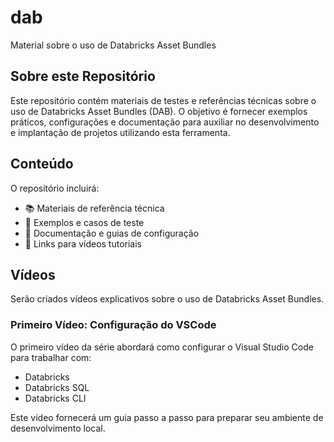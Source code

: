 # dab
Material sobre o uso de Databricks Asset Bundles

## Sobre este Repositório

Este repositório contém materiais de testes e referências técnicas sobre o uso de Databricks Asset Bundles (DAB). O objetivo é fornecer exemplos práticos, configurações e documentação para auxiliar no desenvolvimento e implantação de projetos utilizando esta ferramenta.

## Conteúdo

O repositório incluirá:

- 📚 Materiais de referência técnica
- 🧪 Exemplos e casos de teste
- 📝 Documentação e guias de configuração
- 🎥 Links para vídeos tutoriais

## Vídeos

Serão criados vídeos explicativos sobre o uso de Databricks Asset Bundles. 

### Primeiro Vídeo: Configuração do VSCode

O primeiro vídeo da série abordará como configurar o Visual Studio Code para trabalhar com:

- Databricks
- Databricks SQL
- Databricks CLI

Este vídeo fornecerá um guia passo a passo para preparar seu ambiente de desenvolvimento local.
